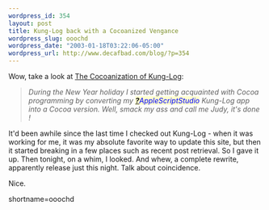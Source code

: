 ```yaml
--- 
wordpress_id: 354
layout: post
title: Kung-Log back with a Cocoanized Vengance
wordpress_slug: ooochd
wordpress_date: "2003-01-18T03:22:06-05:00"
wordpress_url: http://www.decafbad.com/blog/?p=354
---
```

<p>Wow, take a look at <a href="http://www.kung-foo.tv/blog/archives/000368.php#000368" target="_top">The Cocoanization of Kung-Log</a>:<blockquote><i>During the New Year holiday I started getting acquainted with Cocoa programming by converting my <span style='background : #FFFFCE;'><a href="http://www.decafbad.com/twiki/bin/edit/Main/AppleScriptStudio?topicparent=Main.FilterData"><b>?</b></a><font color="#0000FF">AppleScriptStudio</font></span> Kung-Log app into a Cocoa version. Well, smack my ass and call me Judy, it's done !</i></blockquote>It'd been awhile since the last time I checked out Kung-Log - when it was working for me, it was my absolute favorite way to update this site, but then it started breaking in a few places such as recent post retrieval.  So I gave it up.  Then tonight, on a whim, I looked.  And whew, a complete rewrite, apparently release just this night.  Talk about coincidence.</p>
<p>Nice.</p>
<!--more-->
shortname=ooochd
